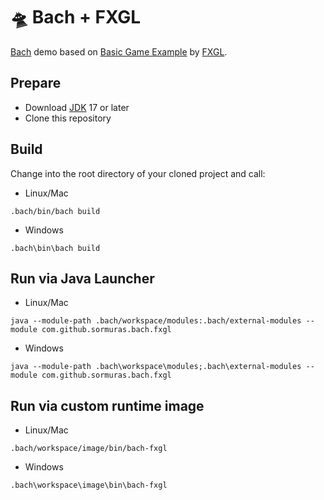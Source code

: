 # 🛸 Bach + FXGL

[Bach] demo based on [Basic Game Example](https://github.com/AlmasB/FXGL/wiki/Basic-Game-Example-%28FXGL-11%29) by [FXGL].

## Prepare

- Download [JDK] 17 or later
- Clone this repository

## Build

Change into the root directory of your cloned project and call:

- Linux/Mac
```shell script
.bach/bin/bach build
```

- Windows
```shell script
.bach\bin\bach build
```

## Run via Java Launcher

- Linux/Mac
```shell script
java --module-path .bach/workspace/modules:.bach/external-modules --module com.github.sormuras.bach.fxgl
```

- Windows
```shell script
java --module-path .bach\workspace\modules;.bach\external-modules --module com.github.sormuras.bach.fxgl
```

## Run via custom runtime image

- Linux/Mac
```shell script
.bach/workspace/image/bin/bach-fxgl
```

- Windows
```shell script
.bach\workspace\image\bin\bach-fxgl
```

[Bach]: https://github.com/sormuras/bach
[JDK]: https://jdk.java.net
[FXGL]: https://almasb.github.io/FXGL
